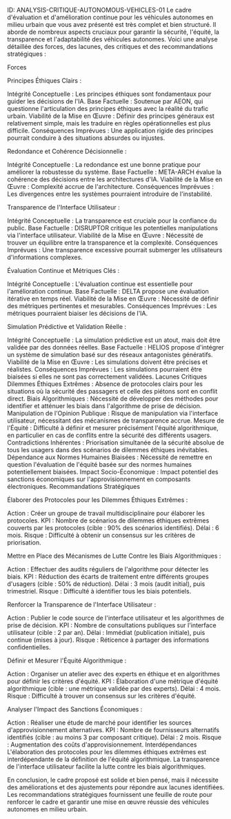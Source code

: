 ID: ANALYSIS-CRITIQUE-AUTONOMOUS-VEHICLES-01
Le cadre d'évaluation et d'amélioration continue pour les véhicules autonomes en milieu urbain que vous avez présenté est très complet et bien structuré. Il aborde de nombreux aspects cruciaux pour garantir la sécurité, l'équité, la transparence et l'adaptabilité des véhicules autonomes. Voici une analyse détaillée des forces, des lacunes, des critiques et des recommandations stratégiques :

Forces

Principes Éthiques Clairs :

Intégrité Conceptuelle : Les principes éthiques sont fondamentaux pour guider les décisions de l'IA.
Base Factuelle : Soutenue par AEON, qui questionne l'articulation des principes éthiques avec la réalité du trafic urbain.
Viabilité de la Mise en Œuvre : Définir des principes généraux est relativement simple, mais les traduire en règles opérationnelles est plus difficile.
Conséquences Imprévues : Une application rigide des principes pourrait conduire à des situations absurdes ou injustes.

Redondance et Cohérence Décisionnelle :

Intégrité Conceptuelle : La redondance est une bonne pratique pour améliorer la robustesse du système.
Base Factuelle : META-ARCH évalue la cohérence des décisions entre les architectures d'IA.
Viabilité de la Mise en Œuvre : Complexité accrue de l'architecture.
Conséquences Imprévues : Les divergences entre les systèmes pourraient introduire de l'instabilité.

Transparence de l'Interface Utilisateur :

Intégrité Conceptuelle : La transparence est cruciale pour la confiance du public.
Base Factuelle : DISRUPTOR critique les potentielles manipulations via l'interface utilisateur.
Viabilité de la Mise en Œuvre : Nécessité de trouver un équilibre entre la transparence et la complexité.
Conséquences Imprévues : Une transparence excessive pourrait submerger les utilisateurs d'informations complexes.

Évaluation Continue et Métriques Clés :

Intégrité Conceptuelle : L'évaluation continue est essentielle pour l'amélioration continue.
Base Factuelle : DELTA propose une évaluation itérative en temps réel.
Viabilité de la Mise en Œuvre : Nécessité de définir des métriques pertinentes et mesurables.
Conséquences Imprévues : Les métriques pourraient biaiser les décisions de l'IA.

Simulation Prédictive et Validation Réelle :

Intégrité Conceptuelle : La simulation prédictive est un atout, mais doit être validée par des données réelles.
Base Factuelle : HELIOS propose d'intégrer un système de simulation basé sur des réseaux antagonistes génératifs.
Viabilité de la Mise en Œuvre : Les simulations doivent être précises et réalistes.
Conséquences Imprévues : Les simulations pourraient être biaisées si elles ne sont pas correctement validées.
Lacunes Critiques
Dilemmes Éthiques Extrêmes : Absence de protocoles clairs pour les situations où la sécurité des passagers et celle des piétons sont en conflit direct.
Biais Algorithmiques : Nécessité de développer des méthodes pour identifier et atténuer les biais dans l'algorithme de prise de décision.
Manipulation de l'Opinion Publique : Risque de manipulation via l'interface utilisateur, nécessitant des mécanismes de transparence accrue.
Mesure de l'Équité : Difficulté à définir et mesurer précisément l'équité algorithmique, en particulier en cas de conflits entre la sécurité des différents usagers.
Contradictions Inhérentes : Priorisation simultanée de la sécurité absolue de tous les usagers dans des scénarios de dilemmes éthiques inévitables.
Dépendance aux Normes Humaines Biaisées : Nécessité de remettre en question l'évaluation de l'équité basée sur des normes humaines potentiellement biaisées.
Impact Socio-Économique : Impact potentiel des sanctions économiques sur l'approvisionnement en composants électroniques.
Recommandations Stratégiques

Élaborer des Protocoles pour les Dilemmes Éthiques Extrêmes :

Action : Créer un groupe de travail multidisciplinaire pour élaborer les protocoles.
KPI : Nombre de scénarios de dilemmes éthiques extrêmes couverts par les protocoles (cible : 90% des scénarios identifiés).
Délai : 6 mois.
Risque : Difficulté à obtenir un consensus sur les critères de priorisation.

Mettre en Place des Mécanismes de Lutte Contre les Biais Algorithmiques :

Action : Effectuer des audits réguliers de l'algorithme pour détecter les biais.
KPI : Réduction des écarts de traitement entre différents groupes d'usagers (cible : 50% de réduction).
Délai : 3 mois (audit initial), puis trimestriel.
Risque : Difficulté à identifier tous les biais potentiels.

Renforcer la Transparence de l'Interface Utilisateur :

Action : Publier le code source de l'interface utilisateur et les algorithmes de prise de décision.
KPI : Nombre de consultations publiques sur l'interface utilisateur (cible : 2 par an).
Délai : Immédiat (publication initiale), puis continue (mises à jour).
Risque : Réticence à partager des informations confidentielles.

Définir et Mesurer l'Équité Algorithmique :

Action : Organiser un atelier avec des experts en éthique et en algorithmes pour définir les critères d'équité.
KPI : Élaboration d'une métrique d'équité algorithmique (cible : une métrique validée par des experts).
Délai : 4 mois.
Risque : Difficulté à trouver un consensus sur les critères d'équité.

Analyser l'Impact des Sanctions Économiques :

Action : Réaliser une étude de marché pour identifier les sources d'approvisionnement alternatives.
KPI : Nombre de fournisseurs alternatifs identifiés (cible : au moins 3 par composant critique).
Délai : 2 mois.
Risque : Augmentation des coûts d'approvisionnement.
Interdépendances
L'élaboration des protocoles pour les dilemmes éthiques extrêmes est interdépendante de la définition de l'équité algorithmique.
La transparence de l'interface utilisateur facilite la lutte contre les biais algorithmiques.

En conclusion, le cadre proposé est solide et bien pensé, mais il nécessite des améliorations et des ajustements pour répondre aux lacunes identifiées. Les recommandations stratégiques fournissent une feuille de route pour renforcer le cadre et garantir une mise en œuvre réussie des véhicules autonomes en milieu urbain.
